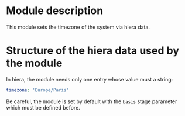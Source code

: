 # Module description

This module sets the timezone of the system via hiera data.

# Structure of the hiera data used by the module

In hiera, the module needs only one entry whose value must a string:

```yaml
timezone: 'Europe/Paris'
```

Be careful, the module is set by default with the `basis` stage
parameter which must be defined before.


